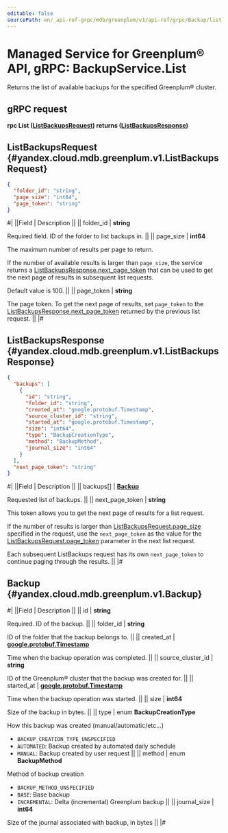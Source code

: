 ```yaml
---
editable: false
sourcePath: en/_api-ref-grpc/mdb/greenplum/v1/api-ref/grpc/Backup/list.md
---
```


# Managed Service for Greenplum® API, gRPC: BackupService.List

Returns the list of available backups for the specified Greenplum® cluster.

## gRPC request

**rpc List ([ListBackupsRequest](#yandex.cloud.mdb.greenplum.v1.ListBackupsRequest)) returns ([ListBackupsResponse](#yandex.cloud.mdb.greenplum.v1.ListBackupsResponse))**

## ListBackupsRequest {#yandex.cloud.mdb.greenplum.v1.ListBackupsRequest}

```json
{
  "folder_id": "string",
  "page_size": "int64",
  "page_token": "string"
}
```

#|
||Field | Description ||
|| folder_id | **string**

Required field. ID of the folder to list backups in. ||
|| page_size | **int64**

The maximum number of results per page to return.

If the number of available results is larger than `page_size`, the service returns a [ListBackupsResponse.next_page_token](#yandex.cloud.mdb.greenplum.v1.ListBackupsResponse) that can be used to get the next page of results in subsequent list requests.

Default value is 100. ||
|| page_token | **string**

The page token. To get the next page of results, set `page_token` to the [ListBackupsResponse.next_page_token](#yandex.cloud.mdb.greenplum.v1.ListBackupsResponse) returned by the previous list request. ||
|#

## ListBackupsResponse {#yandex.cloud.mdb.greenplum.v1.ListBackupsResponse}

```json
{
  "backups": [
    {
      "id": "string",
      "folder_id": "string",
      "created_at": "google.protobuf.Timestamp",
      "source_cluster_id": "string",
      "started_at": "google.protobuf.Timestamp",
      "size": "int64",
      "type": "BackupCreationType",
      "method": "BackupMethod",
      "journal_size": "int64"
    }
  ],
  "next_page_token": "string"
}
```

#|
||Field | Description ||
|| backups[] | **[Backup](#yandex.cloud.mdb.greenplum.v1.Backup)**

Requested list of backups. ||
|| next_page_token | **string**

This token allows you to get the next page of results for a list request.

If the number of results is larger than [ListBackupsRequest.page_size](#yandex.cloud.mdb.greenplum.v1.ListBackupsRequest) specified in the request, use the `next_page_token` as the value for the [ListBackupsRequest.page_token](#yandex.cloud.mdb.greenplum.v1.ListBackupsRequest) parameter in the next list request.

Each subsequent ListBackups request has its own `next_page_token` to continue paging through the results. ||
|#

## Backup {#yandex.cloud.mdb.greenplum.v1.Backup}

#|
||Field | Description ||
|| id | **string**

Required. ID of the backup. ||
|| folder_id | **string**

ID of the folder that the backup belongs to. ||
|| created_at | **[google.protobuf.Timestamp](https://developers.google.com/protocol-buffers/docs/reference/google.protobuf#timestamp)**

Time when the backup operation was completed. ||
|| source_cluster_id | **string**

ID of the Greenplum® cluster that the backup was created for. ||
|| started_at | **[google.protobuf.Timestamp](https://developers.google.com/protocol-buffers/docs/reference/google.protobuf#timestamp)**

Time when the backup operation was started. ||
|| size | **int64**

Size of the backup in bytes. ||
|| type | enum **BackupCreationType**

How this backup was created (manual/automatic/etc...)

- `BACKUP_CREATION_TYPE_UNSPECIFIED`
- `AUTOMATED`: Backup created by automated daily schedule
- `MANUAL`: Backup created by user request ||
|| method | enum **BackupMethod**

Method of backup creation

- `BACKUP_METHOD_UNSPECIFIED`
- `BASE`: Base backup
- `INCREMENTAL`: Delta (incremental) Greenplum backup ||
|| journal_size | **int64**

Size of the journal associated with backup, in bytes ||
|#